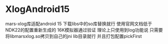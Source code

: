 # XlogAndroid15
mars-xlog库适配android 15
下载libs中的so库替换就行 使用官网文档低于NDK22的配置重新生成的 16K模拟器通过验证
理论上只使用到log功能说 只需要将libmarsxlog.so拷贝到自己的jni lib目录就行 并且打包配置pickFirst
